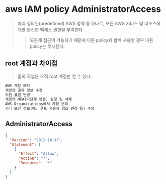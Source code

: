 # aws IAM policy AdministratorAccess

> 미리 정의된(predefined) AWS 정책 중 하나로, 모든 AWS 서비스 및 리소스에 대한 완전한 액세스 권한을 부여한다.
>
> > 모든게 접근이 가능하기 때문에 다른 policy와 함께 사용할 경우 다른 policy는 무시된다.

## root 계정과 차이점

> 밑의 작업은 오직 root 계정만 할 수 있다.

```txt
AWS 계정 해지
계정의 결제 정보 수정
지원 플랜 변경
계정의 MFA(다단계 인증) 설정 및 삭제
AWS Organizations에서 계정 분리
기타 보안 정보(예: 루트 사용자 암호 변경 등) 수정
```

## AdministratorAccess

```json
{
  "Version": "2012-10-17",
  "Statement": [
    {
      "Effect": "Allow",
      "Action": "*",
      "Resource": "*"
    }
  ]
}
```
